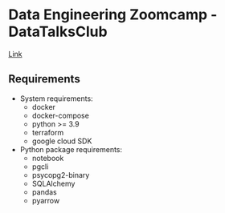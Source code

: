 # Data Engineering Zoomcamp - DataTalksClub

[Link](https://github.com/DataTalksClub/data-engineering-zoomcamp)

## Requirements
* System requirements:
    + docker
    + docker-compose
    + python >= 3.9
    + terraform
    + google cloud SDK
* Python package requirements:
    + notebook
    + pgcli
    + psycopg2-binary
    + SQLAlchemy
    + pandas
    + pyarrow

